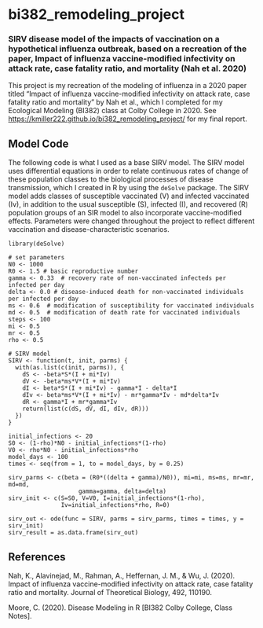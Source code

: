# bi382_remodeling_project
### SIRV disease model of the impacts of vaccination on a hypothetical influenza outbreak, based on a recreation of the paper, Impact of influenza vaccine-modified infectivity on attack rate, case fatality ratio, and mortality (Nah et al. 2020)

This project is my recreation of the modeling of influenza in a 2020 paper titled “Impact of influenza vaccine-modified infectivity on attack rate, case fatality ratio and mortality” by Nah et al., which I completed for my Ecological Modeling (BI382) class at Colby College in 2020. See https://kmiller222.github.io/bi382_remodeling_project/ for my final report.

## Model Code
The following code is what I used as a base SIRV model. The SIRV model uses differential equations in order to relate continuous rates of change of these population classes to the biological processes of disease transmission, which I created in R by using the `deSolve` package. The SIRV model adds classes of susceptible vaccinated (V) and infected vaccinated (Iv), in addition to the usual susceptible (S), infected (I), and recovered (R) population groups of an SIR model to also incorporate vaccine-modified effects. Parameters were changed throughout the project to reflect different vaccination and disease-characteristic scenarios. 

```
library(deSolve)

# set parameters
N0 <- 1000
R0 <- 1.5 # basic reproductive number
gamma <- 0.33  # recovery rate of non-vaccinated infecteds per infected per day
delta <- 0.0 # disease-induced death for non-vaccinated individuals per infected per day
ms <- 0.6  # modification of susceptibility for vaccinated individuals
md <- 0.5  # modification of death rate for vaccinated individuals
steps <- 100
mi <- 0.5
mr <- 0.5
rho <- 0.5

# SIRV model
SIRV <- function(t, init, parms) {
  with(as.list(c(init, parms)), {
    dS <- -beta*S*(I + mi*Iv)
    dV <- -beta*ms*V*(I + mi*Iv)
    dI <- beta*S*(I + mi*Iv) - gamma*I - delta*I
    dIv <- beta*ms*V*(I + mi*Iv) - mr*gamma*Iv - md*delta*Iv
    dR <- gamma*I + mr*gamma*Iv 
    return(list(c(dS, dV, dI, dIv, dR)))
  })
}

initial_infections <- 20
S0 <- (1-rho)*N0 - initial_infections*(1-rho)
V0 <- rho*N0 - initial_infections*rho
model_days <- 100
times <- seq(from = 1, to = model_days, by = 0.25)

sirv_parms <- c(beta = (R0*((delta + gamma)/N0)), mi=mi, ms=ms, mr=mr, md=md, 
                    gamma=gamma, delta=delta)
sirv_init <- c(S=S0, V=V0, I=initial_infections*(1-rho), 
               Iv=initial_infections*rho, R=0)

sirv_out <- ode(func = SIRV, parms = sirv_parms, times = times, y = sirv_init)
sirv_result = as.data.frame(sirv_out)
```


## References

Nah, K., Alavinejad, M., Rahman, A., Heffernan, J. M., & Wu, J. (2020). Impact of influenza vaccine-modified infectivity on attack rate, case fatality ratio and mortality. Journal of Theoretical Biology, 492, 110190.

Moore, C. (2020). Disease Modeling in R [BI382 Colby College, Class Notes].
